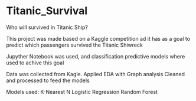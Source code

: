 # Titanic_Survival
Who will survived in Titanic Ship?

This project was made based on a Kaggle competition ad it has as a goal to predict which passengers survived the Titanic Shiwreck

Jupyther Notebook was used, and classification predictive models where used to achive this goal

Data was collected from Kagle.
Applied EDA with Graph analysis
Cleaned and processed to feed the models


Models used:
K-Nearest N
Logistic Regression
Random Forest
